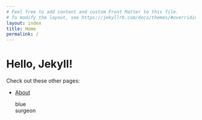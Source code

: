 ```yaml
---
# Feel free to add content and custom Front Matter to this file.
# To modify the layout, see https://jekyllrb.com/docs/themes/#overriding-theme-defaults
layout: index
title: Home
permalink: /
---
```

# Hello, Jekyll!

Check out these other pages:

- [About](/about/)

	<div class="textchild">
		<p class="font">blue<br>surgeon</p>
	</div>